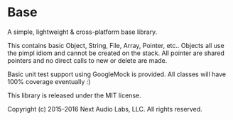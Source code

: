 # Base
A simple, lightweight &amp; cross-platform base library.

This contains basic Object, String, File, Array, Pointer, etc.. Objects all use the pimpl idiom and cannot be created on the stack. All pointer are shared pointers and no direct calls to new or delete are made.

Basic unit test support using GoogleMock is provided. All classes will have 100% coverage eventually :)

This library is released under the MIT license.

Copyright (c) 2015-2016 Next Audio Labs, LLC. All rights reserved.
